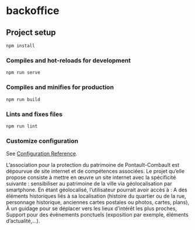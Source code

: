 # backoffice

## Project setup
```
npm install
```

### Compiles and hot-reloads for development
```
npm run serve
```

### Compiles and minifies for production
```
npm run build
```

### Lints and fixes files
```
npm run lint
```

### Customize configuration
See [Configuration Reference](https://cli.vuejs.org/config/).


L’association pour la protection du patrimoine de Pontault-Combault est dépourvue de site internet et de compétences associées. Le projet qu’elle propose consiste à mettre en œuvre un site internet avec la spécificité suivante : sensibiliser au patrimoine de la ville via géolocalisation par smartphone.
En étant géolocalisé, l’utilisateur pourrait avoir accès à :  A des éléments historiques liés à sa localisation (histoire du quartier ou de la rue, personnage historique, anciennes cartes postales ou photos, cartes, plans),  À un guidage pour se déplacer vers les lieux d’intérêt les plus proches,  Support pour des évènements ponctuels (exposition par exemple, éléments d’actualité,…).
